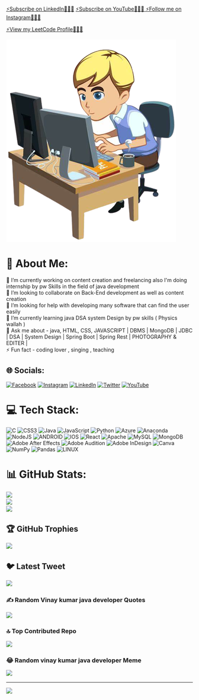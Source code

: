 
<a class="libutton" href="https://www.linkedin.com/build-relation/newsletter-follow?entityUrn=7048697898070409216" target="_blank">⚡Subscribe on LinkedIn🌱🌱🌱</a>
<a class="libutton" href="https://www.bing.com/ck/a?!&&p=cb74efed28b39ffcJmltdHM9MTY4MDQ4MDAwMCZpZ3VpZD0wMWFiYTk0My0wNjg5LTY3OTctMTljMy1iYjUxMDc3ZTY2NTUmaW5zaWQ9NTE4Ng&ptn=3&hsh=3&fclid=01aba943-0689-6797-19c3-bb51077e6655&psq=adv+indian+coder&u=a1aHR0cHM6Ly93d3cueW91dHViZS5jb20vY2hhbm5lbC9VQzBrbzFlRDNTWFR2dUJKZkpIT1F1VVEvdmlkZW9z&ntb=1" target="_blank">⚡Subscribe on YouTube🌱🌱🌱
</a>
<a class="libutton" href="https://www.instagram.com/tech_for_indias_lover/?igshid=ZDdkNTZiNTM%3D" target="_blank">⚡Follow me on Instagram🌱🌱🌱
</a>

<a class="libutton" href="https://leetcode.com/vinay_kumar56/" target="_blank">⚡View my LeetCode Profile🌱🌱🌱
</a>

![Alt Text](ani-removebg-preview.png)




# 💫 About Me:
🔭 I’m currently working on content creation and freelancing also I'm doing internship by pw Skills in the field of java development<br>👯 I’m looking to collaborate on Back-End  development as well as content creation<br>🤝 I’m looking for help with developing many software that can find the user easily<br>🌱 I’m currently learning java DSA system Design by pw skills ( Physics wallah )<br>💬 Ask me about - java, HTML, CSS, JAVASCRIPT | DBMS | MongoDB | JDBC | DSA | System Design | Spring Boot | Spring Rest | PHOTOGRAPHY & EDITER |<br>⚡ Fun fact - coding lover , singing , teaching 


## 🌐 Socials:
[![Facebook](https://img.shields.io/badge/Facebook-%231877F2.svg?logo=Facebook&logoColor=white)](https://facebook.com/https://facebook.com/groups/602312964862870/) [![Instagram](https://img.shields.io/badge/Instagram-%23E4405F.svg?logo=Instagram&logoColor=white)](https://instagram.com/https://www.instagram.com/invites/contact/?i=td1e6t78x4bp&utm_content=oeyjr77) [![LinkedIn](https://img.shields.io/badge/LinkedIn-%230077B5.svg?logo=linkedin&logoColor=white)](https://linkedin.com/in/https://www.linkedin.com/in/vinay-kumar860964) [![Twitter](https://img.shields.io/badge/Twitter-%231DA1F2.svg?logo=Twitter&logoColor=white)](https://twitter.com/https://twitter.com/ADV_India_coder) [![YouTube](https://img.shields.io/badge/YouTube-%23FF0000.svg?logo=YouTube&logoColor=white)](https://youtube.com/@https://youtube.com/@advindiancoder) 

# 💻 Tech Stack:
![C](https://img.shields.io/badge/c-%2300599C.svg?style=plastic&logo=c&logoColor=white) ![CSS3](https://img.shields.io/badge/css3-%231572B6.svg?style=plastic&logo=css3&logoColor=white) ![Java](https://img.shields.io/badge/java-%23ED8B00.svg?style=plastic&logo=java&logoColor=white) ![JavaScript](https://img.shields.io/badge/javascript-%23323330.svg?style=plastic&logo=javascript&logoColor=%23F7DF1E) ![Python](https://img.shields.io/badge/python-3670A0?style=plastic&logo=python&logoColor=ffdd54) ![Azure](https://img.shields.io/badge/azure-%230072C6.svg?style=plastic&logo=azure-devops&logoColor=white) ![Anaconda](https://img.shields.io/badge/Anaconda-%2344A833.svg?style=plastic&logo=anaconda&logoColor=white) ![NodeJS](https://img.shields.io/badge/node.js-6DA55F?style=plastic&logo=node.js&logoColor=white) ![ANDROID](https://img.shields.io/badge/android-%2320232a.svg?style=plastic&logo=android&logoColor=%a4c639) ![IOS](https://img.shields.io/badge/IOS-%2320232a.svg?style=plastic&logo=apple&logoColor=white) ![React](https://img.shields.io/badge/react-%2320232a.svg?style=plastic&logo=react&logoColor=%2361DAFB) ![Apache](https://img.shields.io/badge/apache-%23D42029.svg?style=plastic&logo=apache&logoColor=white) ![MySQL](https://img.shields.io/badge/mysql-%2300f.svg?style=plastic&logo=mysql&logoColor=white) ![MongoDB](https://img.shields.io/badge/MongoDB-%234ea94b.svg?style=plastic&logo=mongodb&logoColor=white) ![Adobe After Effects](https://img.shields.io/badge/Adobe%20After%20Effects-9999FF.svg?style=plastic&logo=Adobe%20After%20Effects&logoColor=white) ![Adobe Audition](https://img.shields.io/badge/Adobe%20Audition-9999FF.svg?style=plastic&logo=Adobe%20Audition&logoColor=white) ![Adobe InDesign](https://img.shields.io/badge/Adobe%20InDesign-49021F?style=plastic&logo=adobeindesign&logoColor=white) ![Canva](https://img.shields.io/badge/Canva-%2300C4CC.svg?style=plastic&logo=Canva&logoColor=white) ![NumPy](https://img.shields.io/badge/numpy-%23013243.svg?style=plastic&logo=numpy&logoColor=white) ![Pandas](https://img.shields.io/badge/pandas-%23150458.svg?style=plastic&logo=pandas&logoColor=white) ![LINUX](https://img.shields.io/badge/Linux-FCC624?style=plastic&logo=linux&logoColor=black)
# 📊 GitHub Stats:
![](https://github-readme-stats.vercel.app/api?username=ADVindiancoder&theme=radical&hide_border=false&include_all_commits=false&count_private=false)<br/>
![](https://github-readme-streak-stats.herokuapp.com/?user=ADVindiancoder&theme=radical&hide_border=false)<br/>
![](https://github-readme-stats.vercel.app/api/top-langs/?username=ADVindiancoder&theme=radical&hide_border=false&include_all_commits=false&count_private=false&layout=compact)

## 🏆 GitHub Trophies
![](https://github-profile-trophy.vercel.app/?username=ADVindiancoder&theme=onedark&no-frame=false&no-bg=true&margin-w=4)

## 🐦 Latest Tweet
[![](https://gtce.itsvg.in/api?username=https://twitter.com/ADV_India_coder)](https://github.com/VishwaGauravIn/github-twitter-card-embed)

### ✍️ Random Vinay kumar java developer Quotes
![](https://quotes-github-readme.vercel.app/api?type=horizontal&theme=radical)

### 🔝 Top Contributed Repo
![](https://github-contributor-stats.vercel.app/api?username=ADVindiancoder&limit=5&theme=dark&combine_all_yearly_contributions=true)

### 😂 Random vinay kumar java developer Meme
<img src="https://rm.up.railway.app/" width="512px"/>

---

<!-- Proudly created with GPRM ( https://gprm.itsvg.in ) -->

[![](https://visitcount.itsvg.in/api?id=ADVindiancoder&label=10236&color=11&icon=5&pretty=true)](https://visitcount.itsvg.in)
